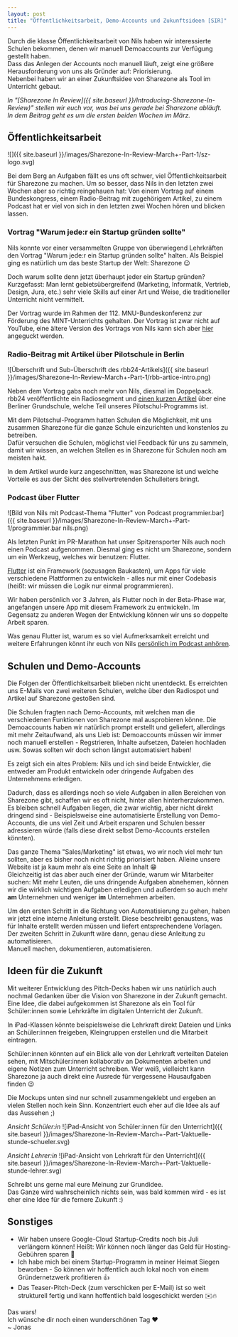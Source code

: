 ```yaml
---
layout: post
title: "Öffentlichkeitsarbeit, Demo-Accounts und Zukunftsideen [SIR]"
---
```

Durch die klasse Öffentlichkeitsarbeit von Nils haben wir interessierte Schulen bekommen, denen wir manuell Demoaccounts zur Verfügung gestellt haben.  
Dass das Anlegen der Accounts noch manuell läuft, zeigt eine größere Herausforderung von uns als Gründer auf: Priorisierung.   
Nebenbei haben wir an einer Zukunftsidee von Sharezone als Tool im Unterricht gebaut.

*In "[Sharezone In Review]({{ site.baseurl }}/Introducing-Sharezone-In-Review)" stellen wir euch vor, was bei uns gerade bei Sharezone abläuft.\
In dem Beitrag geht es um die ersten beiden Wochen im März.*

## Öffentlichkeitsarbeit
![]({{ site.baseurl }}/images/Sharezone-In-Review-March+-Part-1/sz-logo.svg)

Bei dem Berg an Aufgaben fällt es uns oft schwer, viel Öffentlichkeitsarbeit für Sharezone zu machen. Um so besser, dass Nils in den letzten zwei Wochen aber so richtig reingehauen hat: Von einem Vortrag auf einem Bundeskongress, einem Radio-Beitrag mit zugehörigem Artikel, zu einem Podcast hat er viel von sich in den letzten zwei Wochen hören und blicken lassen.  

### Vortrag "Warum jede:r ein Startup gründen sollte"
Nils konnte vor einer versammelten Gruppe von überwiegend Lehrkräften den Vortrag "Warum jede:r ein Startup gründen sollte" halten. Als Beispiel ging es natürlich um das beste Startup der Welt: Sharezone 😉

Doch warum sollte denn jetzt überhaupt jeder ein Startup gründen? Kurzgefasst: Man lernt gebietsübergreifend (Marketing, Informatik, Vertrieb, Design, Jura, etc.) sehr viele Skills auf einer Art und Weise, die traditioneller Unterricht nicht vermittelt.    

Der Vortrag wurde im Rahmen der 112. MNU-Bundeskonferenz zur Förderung des MINT-Unterrichts gehalten. Der Vortrag ist zwar nicht auf YouTube, eine ältere Version des Vortrags von Nils kann sich aber [hier](https://www.youtube.com/watch?v=Bg0okdOOnZw) angeguckt werden.

### Radio-Beitrag mit Artikel über Pilotschule in Berlin
![Überschrift und Sub-Überschrift des rbb24-Artikels]({{ site.baseurl }}/images/Sharezone-In-Review-March+-Part-1/rbb-artice-intro.png)

Neben dem Vortrag gabs noch mehr von Nils, diesmal im Doppelpack. rbb24 veröffentlichte ein Radiosegment und [einen kurzen Artikel](https://www.rbb24.de/panorama/thema/corona/beitraege/2021/03/lern-app-berlin-pilotprojekt-grundschule.html) über eine Berliner Grundschule, welche Teil unseres Pilotschul-Programms ist.  

Mit dem Pilotschul-Programm hatten Schulen die Möglichkeit, mit uns zusammen Sharezone für die ganze Schule einzurichten und konstenlos zu betreiben.   
Dafür versuchen die Schulen, möglichst viel Feedback für uns zu sammeln, damit wir wissen, an welchen Stellen es in Sharezone für Schulen noch am meisten hakt.    

In dem Artikel wurde kurz angeschnitten, was Sharezone ist und welche Vorteile es aus der Sicht des stellvertretenden Schulleiters bringt.  

### Podcast über Flutter  
![Bild von Nils mit Podcast-Thema "Flutter" von Podcast programmier.bar]({{ site.baseurl }}/images/Sharezone-In-Review-March+-Part-1/programmier.bar nils.png)

Als letzten Punkt im PR-Marathon hat unser Spitzensporter Nils auch noch einen Podcast aufgenommen. Diesmal ging es nicht um Sharezone, sondern um ein Werkzeug, welches wir benutzen: Flutter.

[Flutter](https://flutter.dev) ist ein Framework (sozusagen Baukasten), um Apps für viele verschiedene Plattformen zu entwickeln - alles nur mit einer Codebasis (heißt: wir müssen die Logik nur einmal programmieren).  

Wir haben persönlich vor 3 Jahren, als Flutter noch in der Beta-Phase war, angefangen unsere App mit diesem Framework zu entwickeln. Im Gegensatz zu anderen Wegen der Entwicklung können wir uns so doppelte Arbeit sparen. 

Was genau Flutter ist, warum es so viel Aufmerksamkeit erreicht und weitere Erfahrungen könnt ihr euch von Nils [persönlich im Podcast anhören](https://www.programmier.bar/podcast-episodes/folge-84-flutter-mit-nils-reichardt-von-sharezone).

## Schulen und Demo-Accounts
Die Folgen der Öffentlichkeitsarbeit blieben nicht unentdeckt. Es erreichten uns E-Mails von zwei weiteren Schulen, welche über den Radiospot und Artikel auf Sharezone gestoßen sind.    

Die Schulen fragten nach Demo-Accounts, mit welchen man die verschiedenen Funktionen von Sharezone mal ausprobieren könne. Die Demoaccounts haben wir natürlich prompt erstellt und geliefert, allerdings mit mehr Zeitaufwand, als uns Lieb ist: Demoaccounts müssen wir immer noch manuell erstellen - Regstrieren, Inhalte aufsetzen, Dateien hochladen usw. Sowas sollten wir doch schon längst automatisiert haben!

Es zeigt sich ein altes Problem: Nils und ich sind beide Entwickler, die entweder am Produkt entwickeln oder dringende Aufgaben des Unternehmens erledigen.  

Dadurch, dass es allerdings noch so viele Aufgaben in allen Bereichen von Sharezone gibt, schaffen wir es oft nicht, hinter allen hinterherzukommen.
Es bleiben schnell Aufgaben liegen, die zwar wichtig, aber nicht direkt dringend sind - Beispielsweise eine automatisierte Erstellung von Demo-Accounts, die uns viel Zeit und Arbeit ersparen und Schulen besser adressieren würde (falls diese direkt selbst Demo-Accounts erstellen könnten). 

Das ganze Thema "Sales/Marketing" ist etwas, wo wir noch viel mehr tun sollten, aber es bisher noch nicht richtig priorisiert haben. Alleine unsere Website ist ja kaum mehr als eine Seite an Inhalt 😁   
Gleichzeitig ist das aber auch einer der Gründe, warum wir Mitarbeiter suchen: Mit mehr Leuten, die uns dringende Aufgaben abnehemen, können wir die wirklich wichtigen Aufgaben erledigen und außerdem so auch mehr **am** Unternehmen und weniger **im** Unternehmen arbeiten.

Um den ersten Schritt in die Richtung von Automatisierung zu gehen, haben wir jetzt eine interne Anleitung erstellt. Diese beschreibt genaustens, was für Inhalte erstellt werden müssen und liefert entsprechendene Vorlagen. 
Der zweiten Schritt in Zukunft wäre dann, genau diese Anleitung zu automatisieren.    
Manuell machen, dokumentieren, automatisieren.    

## Ideen für die Zukunft
Mit weiterer Entwicklung des Pitch-Decks haben wir uns natürlich auch nochmal Gedanken über die Vision von Sharezone in der Zukunft gemacht.  
Eine Idee, die dabei aufgekommen ist Sharezone als ein Tool für Schüler:innen sowie Lehrkräfte im digitalen Unterricht der Zukunft.  

In iPad-Klassen könnte beispielsweise die Lehrkraft direkt Dateien und Links an Schüler:innen freigeben, Kleingruppen erstellen und die Mitarbeit eintragen.   

Schüler:innen könnten auf ein Blick alle von der Lehrkraft verteilten Dateien sehen, mit Mitschüler:innen kollaborativ an Dokumenten arbeiten und eigene Notizen zum Unterricht schreiben. Wer weiß, vielleicht kann Sharezone ja auch direkt eine Ausrede für vergessene Hausaufgaben finden 😉

Die Mockups unten sind nur schnell zusammengeklebt und ergeben an vielen Stellen noch kein Sinn. Konzentriert euch eher auf die Idee als auf das Aussehen ;)

*Ansicht Schüler:in*
![iPad-Ansicht von Schüler:innen für den Unterricht]({{ site.baseurl }}/images/Sharezone-In-Review-March+-Part-1/aktuelle-stunde-schueler.svg)

*Ansicht Lehrer:in*
![iPad-Ansicht von Lehrkraft für den Unterricht]({{ site.baseurl }}/images/Sharezone-In-Review-March+-Part-1/aktuelle-stunde-lehrer.svg)

Schreibt uns gerne mal eure Meinung zur Grundidee.   
Das Ganze wird wahrscheinlich nichts sein, was bald kommen wird - es ist eher eine Idee für die fernere Zukunft :)

## Sonstiges
* Wir haben unsere Google-Cloud Startup-Credits noch bis Juli verlängern können! Heißt: Wir können noch länger das Geld für Hosting-Gebühren sparen 🙌
* Ich habe mich bei einem Startup-Programm in meiner Heimat Siegen beworben - So können wir hoffentlich auch lokal noch von einem Gründernetzwerk profitieren 👍
* Das Teaser-Pitch-Deck (zum verschicken per E-Mail) ist so weit strukturell fertig und kann hoffentlich bald losgeschickt werden ✉️🔥

Das wars!      
Ich wünsche dir noch einen wunderschönen Tag ❤️    
~ Jonas
